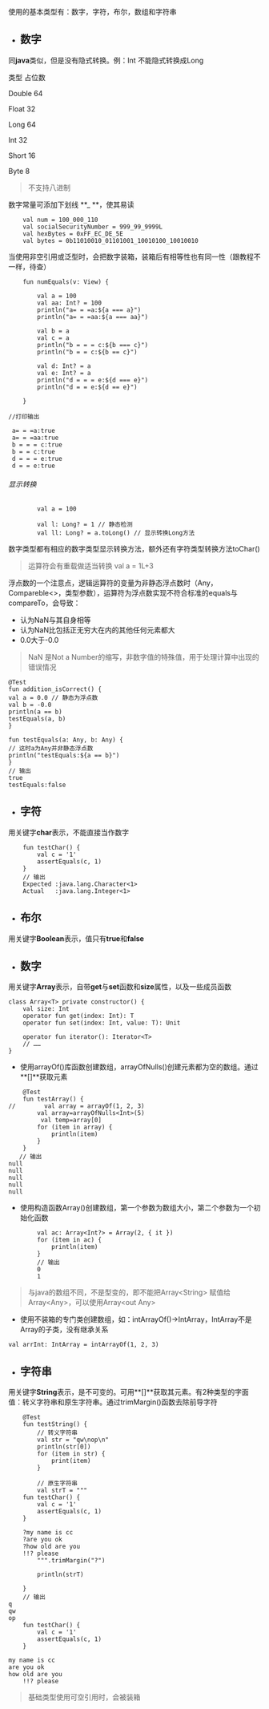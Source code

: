 使用的基本类型有：数字，字符，布尔，数组和字符串

* ## 数字

同**java**类似，但是没有隐式转换。例：Int 不能隐式转换成Long

类型                占位数

Double             64

Float                32

Long                64

Int                    32

Short               16

Byte                 8

> 不支持八进制

数字常量可添加下划线 **\_ **，使其易读

```
    val num = 100_000_110
    val socialSecurityNumber = 999_99_9999L
    val hexBytes = 0xFF_EC_DE_5E
    val bytes = 0b11010010_01101001_10010100_10010010
```

当使用非空引用或泛型时，会把数字装箱，装箱后有相等性也有同一性（跟教程不一样，待查）

```
    fun numEquals(v: View) {

        val a = 100
        val aa: Int? = 100
        println("a= = =a:${a === a}")
        println("a= = =aa:${a === aa}")

        val b = a
        val c = a
        println("b = = = c:${b === c}")
        println("b = = c:${b == c}")

        val d: Int? = a
        val e: Int? = a
        println("d = = = e:${d === e}")
        println("d = = e:${d == e}")

    } 

//打印输出

 a= = =a:true
 a= = =aa:true
 b = = = c:true
 b = = c:true
 d = = = e:true
 d = = e:true
```

###### 显示转换

```
        val a = 100

        val l: Long? = 1 // 静态检测
        val ll: Long? = a.toLong() // 显示转换Long方法
```

数字类型都有相应的数字类型显示转换方法，额外还有字符类型转换方法toChar\(\)

> 运算符会有重载做适当转换 val a = 1L+3

浮点数的一个注意点，逻辑运算符的变量为非静态浮点数时（Any，Compareble&lt;&gt;，类型参数），运算符为浮点数实现不符合标准的equals与compareTo，会导致：

* 认为NaN与其自身相等
* 认为NaN比包括正无穷大在内的其他任何元素都大
* 0.0大于-0.0

> NaN 是Not a Number的缩写，非数字值的特殊值，用于处理计算中出现的错误情况

```
@Test
fun addition_isCorrect() {
val a = 0.0 // 静态为浮点数
val b = -0.0
println(a == b)
testEquals(a, b)
}

fun testEquals(a: Any, b: Any) {
// 这时a为Any并非静态浮点数
println("testEquals:${a == b}")
}
// 输出
true
testEquals:false
```

* ## 字符

用关键字**char**表示，不能直接当作数字

```
    fun testChar() {
        val c = '1'
        assertEquals(c, 1)
    }
    // 输出
    Expected :java.lang.Character<1> 
    Actual   :java.lang.Integer<1>
```

* ## 布尔

用关键字**Boolean**表示，值只有**true**和**false**

* ## 数字

用关键字**Array**表示，自带**get**与**set**函数和**size**属性，以及一些成员函数

```
class Array<T> private constructor() {
    val size: Int
    operator fun get(index: Int): T
    operator fun set(index: Int, value: T): Unit

    operator fun iterator(): Iterator<T>
    // ……
}
```

* 使用arrayOf\(\)库函数创建数组，arrayOfNulls\(\)创建元素都为空的数组。通过**\[\]**获取元素

```
    @Test
    fun testArray() {
//        val array = arrayOf(1, 2, 3)
        val array=arrayOfNulls<Int>(5)
         val temp=array[0]
        for (item in array) {
            println(item)
        }
    }
   // 输出
null
null
null
null
null
```

* 使用构造函数Array\(\)创建数组，第一个参数为数组大小，第二个参数为一个初始化函数

```
        val ac: Array<Int?> = Array(2, { it })
        for (item in ac) {
            println(item)
        }
        // 输出
        0
        1
```

> 与java的数组不同，不是型变的，即不能把Array&lt;String&gt; 赋值给Array&lt;Any&gt;，可以使用Array&lt;out Any&gt;

* 使用不装箱的专门类创建数组，如：intArrayOf\(\)-&gt;IntArray，IntArray不是Array的子类，没有继承关系

```
val arrInt: IntArray = intArrayOf(1, 2, 3)
```

* ## 字符串

用关键字**String**表示，是不可变的。可用**\[\]**获取其元素。有2种类型的字面值：转义字符串和原生字符串。通过trimMargin\(\)函数去除前导字符

```
    @Test
    fun testString() {
        // 转义字符串
        val str = "qw\nop\n"
        println(str[0])
        for (item in str) {
            print(item)
        }

        // 原生字符串
        val strT = """
    fun testChar() {
        val c = '1'
        assertEquals(c, 1)
    }

    ?my name is cc
    ?are you ok
    ?how old are you
    !!? please
        """.trimMargin("?")

        println(strT)

    }
    // 输出
q
qw
op
    fun testChar() {
        val c = '1'
        assertEquals(c, 1)
    }

my name is cc
are you ok
how old are you
    !!? please
```

> 基础类型使用可空引用时，会被装箱



